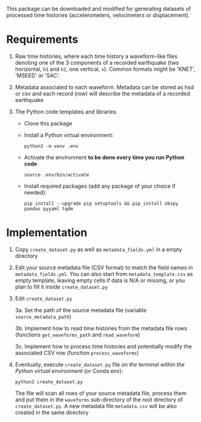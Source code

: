 This package can be downloaded and modified for generating datasets of processed time histories (accelerometers, velocimeters or displacement).

# Requirements


1. Raw time histories, where each time history a waveform-like files denoting one of the 3 components of a recorded earthquake
   (two horizontal, `h1` and `h2`, one vertical, `v`). Common formats might be 'KNET', 'MSEED' or 'SAC'.
   
3. Metadata associated to each waveform. Metadata can be stored as hsd or csv and each record (row) will describe the metadata of a recorded earthquake

4. The Python code templates and libraries.

   - Clone this package

   - Install a Python virtual environment:
     ```
     python3 -m venv .env 
     ```

   - Activate the environment **to be done every time you run Python code**
     ```
     source .env/bin/activate
     ```

   - Install required packages (add any package of your choice if needed):
     ```
     pip install --upgrade pip setuptools && pip install obspy pandas pyyaml tqdm
     ```

# Implementation


1. Copy `create_dataset.py` as well as `metadata_fields.yml` in a empty directory
   
2. Edit your source metadata file (CSV format) to match the field names in `metadata_fields.yml`.
   You can also start from `metadata_template.csv` as empty template, leaving empty cells if
   data is N/A or missing, or you plan to fill it inside `create_dataset.py` 

3. Edit `create_dataset.py`

   3a. Set the path of the source metadata file (variable `source_metadata_path`)

   3b. Implement how to read time histories from the metadata file rows
       (functions `get_waveforms_path` and `read_waveform`)

   3c. Implement how to process time histories and potentially modify the associated CSV row
       (function `process_waveforms`)

4. Eventually, execute `create_dataset.py` file *on the terminal within the Python virtual environment*
   (or Conda env):
   ```
   python3 create_dataset.py
   ```
   The file will scan all rows of your source metadata file, process them and put them in the
   `waveforms` sub-directory of the root directory of `create_dataset.py`. A new metadata file `metadata.csv`
   will be also created in the same directory


<!--

Generate `metadata_template.csv`. Modify `metadata_fields.yml` if needed, activate virtual environment and then
```
python -c "import yaml, pandas as pd; _ = open('./metadata_fields.yml'); y=yaml.safe_load(_); _.close();pd.DataFrame(index=list(y.keys())).T.reset_index(drop=True).to_csv('./metadata_template.csv', index=False)"
```

-->
